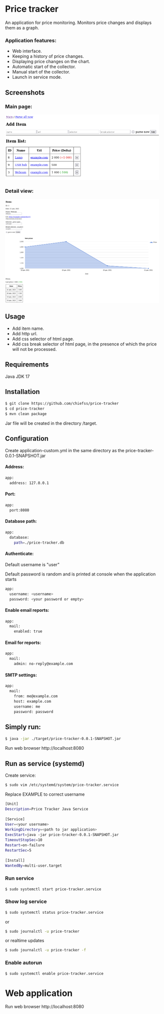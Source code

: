 # Price tracker

An application for price monitoring. Monitors price changes and displays them as a graph.

### Application features:

* Web interface.
* Keeping a history of price changes.
* Displaying price changes on the chart.
* Automatic start of the collector.
* Manual start of the collector.
* Launch in service mode.

## Screenshots

### Main page:
![Main page](screenshots/screenshot1.png "Main page")

### Detail view:
![Detail page](screenshots/screenshot2.png "Detail page")


Usage
------------

- Add item name.
- Add http url.
- Add css selector of html page.
- Add css break selector of html page, in the presence of which the price will not be processed.


Requirements
------------

Java JDK 17


Installation
------------

```bash
$ git clone https://github.com/chiefss/price-tracker
$ cd price-tracker
$ mvn clean package
```

Jar file will be created in the directory <project directory>/target.


Configuration
------------
Create application-custom.yml in the same directory as the price-tracker-0.0.1-SNAPSHOT.jar 

#### Address:

```bash
app:
  address: 127.0.0.1
```

#### Port:

```bash
app:
  port:8080
```

#### Database path:

```bash
app:
  database:
    path=./price-tracker.db
```

#### Authenticate:

Default username is "user"

Default password is random and is printed at console when the application starts

```bash
app:
  username: <username>
  password: <your password or empty>
```

#### Enable email reports:
```bash
app:
  mail:
    enabled: true
```

#### Email for reports:

```bash
app:
  mail:
    admin: no-reply@example.com
```

#### SMTP settings:

```bash
app:
  mail:
    from: me@example.com
    host: example.com
    username: me
    password: password
```


Simply run:
------------

```bash
$ java -jar ./target/price-tracker-0.0.1-SNAPSHOT.jar
```

Run web browser http://localhost:8080


Run as service (systemd)
------------
Create service:

```bash
$ sudo vim /etc/systemd/system/price-tracker.service
```

Replace EXAMPLE to correct username

```bash
[Unit]
Description=Price Tracker Java Service

[Service]
User=<your username>
WorkingDirectory=<path to jar application>
ExecStart=java -jar price-tracker-0.0.1-SNAPSHOT.jar
TimeoutStopSec=10
Restart=on-failure
RestartSec=5

[Install]
WantedBy=multi-user.target
```

### Run service

```bash
$ sudo systemctl start price-tracker.service
```

### Show log service

```bash
$ sudo systemctl status price-tracker.service
```

or

```bash
$ sudo journalctl -u price-tracker
```

or realtime updates

```bash
$ sudo journalctl -u price-tracker -f
```

### Enable autorun

```bash
$ sudo systemctl enable price-tracker.service
```

# Web application

Run web browser http://localhost:8080
